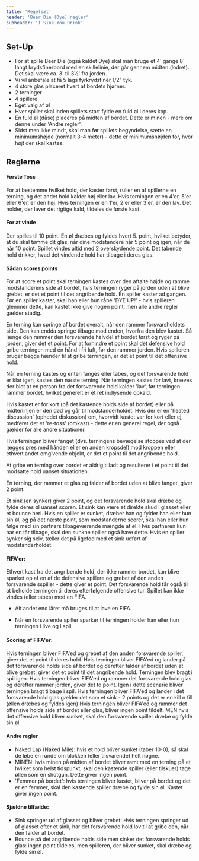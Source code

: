 ```yaml
---
title: 'Regelsæt'
header: 'Beer Die (Dye) regler'
subheader: 'I Sink You Drink'
---
```


## Set-Up

* For at spille Beer Die (også kaldet Dye) skal man bruge et 4' gange 8' langt krydsfinerbord med en skillelinie, der går gennem midten (lodret). Det skal være ca. 3' til 3½' fra jorden.
* Vi vil anbefale at få 5 lags fyrkrydsfinér 1/2" tyk.
* 4 store glas placeret hvert af bordets hjørner.
* 2 terninger
* 4 spillere
* Eget valg af øl
* Hver spiller skal inden spillets start fylde en fuld øl i deres kop.
* En fuld øl (dåse) placeres på midten af bordet. Dette er minen - mere om denne under 'Andre regler'.
* Sidst men ikke mindt, skal man før spillets begyndelse, sætte en minimumshøjde (normalt 3-4 meter) - dette er minimumshøjden for, hvor højt der skal kastes.

## Reglerne

#### Første Toss

For at bestemme hvilket hold, der kaster først, ruller en af spillerne en terning, og det andet hold kalder høj eller lav. Hvis terningen er en 4'er, 5'er eller 6'er, er den høj. Hvis terningen er en 1'er, 2'er eller 3'er, er den lav. Det holder, der laver det rigtige kald, tildeles de første kast.

#### For at vinde

Der spilles til 10 point. En øl dræbes og fyldes hvert 5. point, hvilket betyder, at du skal tømme dit glas, når dine modstandere når 5 point og igen, når de når 10 point. Spillet vindes altid med 2 overskydende point. Det tabende hold drikker, hvad det vindende hold har tilbage i deres glas.

#### Sådan scores points

For at score et point skal terningen kastes over den aftalte højde og ramme modstanderens side af bordet, hvis terningen ryger på jorden uden at blive grebet, er det et point til det angribende hold. Én spiller kaster ad gangen. Før en spiller kaster, skal han eller hun råbe 'DYE UP!' - hvis spilleren glemmer dette, kan kastet ikke give nogen point, men alle andre regler gælder stadig.

En terning kan springe af bordet overalt, når den rammer forsvarsholdets side. Den kan endda springe tilbage mod enden, hvorfra den blev kastet. Så længe den rammer den forsvarende halvdel af bordet først og ryger på jorden, giver det et point. For at forhindre et point skal det defensive hold gribe terningen med én hånd i fri luft, før den rammer jorden. Hvis spilleren bruger begge hænder til at gribe terningen, er det et point til det offensive hold.

Når en terning kastes og enten fanges eller tabes, og det forsvarende hold er klar igen, kastes den næste terning. Når terningen kastes for lavt, kræves der blot at en person fra det forsvarende hold kalder 'lav', før terningen rammer bordet, hvilket generelt er et ret indlysende opkald.

Hvis kastet er for kort (på det kastende holds side af bordet) eller på midterlinjen er den død og går til modstanderholdet. Hvis der er en 'heated discussion' (ophedet diskussion) om, hvorvidt kastet var for kort eller ej, medfører det et 're-toss' (omkast) - dette er en generel regel, der også gælder for alle andre situationer.

Hvis terningen bliver fanget (dvs. terningens bevægelse stoppes ved at der lægges pres med hånden eller en anden kropsdel) mod kroppen eller ethvert andet omgivende objekt, er det et point til det angribende hold.

At gribe en terning over bordet er aldrig tilladt og resulterer i et point til det modsatte hold uanset situationen.

En terning, der rammer et glas og falder af bordet uden at blive fanget, giver 2 point.

Et sink (en synker) giver 2 point, og det forsvarende hold skal dræbe og fylde deres øl uanset scoren. Et sink kan være et direkte skud i glasset eller et bounce heri. Hvis en spiller er sunket, dræber han og fylder han eller hun sin øl, og på det næste point, som modstanderne scorer, skal han eller hun følge med sin partners tilbageværende mængde af øl. Hvis partneren kun har en tår tilbage, skal den sunkne spiller også have dette. Hvis en spiller synker sig selv, tæller det på ligefod med et sink udført af modstanderholdet.

#### FIFA'er:

Ethvert kast fra det angribende hold, der ikke rammer bordet, kan blive sparket op af en af de defensive spillere og grebet af den anden forsvarende sspiller - dette giver et point. Det forsvarende hold får også til at beholde terningen til deres efterfølgende offensive tur. Spillet kan ikke vindes (eller tabes) med en FIFA.

- Alt andet end låret må bruges til at lave en FIFA.

- Når en forsvarende spiller sparker til terningen holder han eller hun terningen i live og i spil.

#### Scoring af FIFA'er:

Hvis terningen bliver FIFA'ed og grebet af den anden forsvarende spiller, giver det et point til deres hold.
Hvis terningen bliver FIFA'ed og lander på det forsvarende holds side af bordet og derefter falder af bordet uden at blive grebet, giver det et point til det angribende hold. Terningen blev bragt i spil igen.
Hvis terningen bliver FIFA'ed og rammer det forsvarende hold glas og derefter rammer jorden, giver det to point. Igen i dette scenarie bliver terningen bragt tilbage i spil.
Hvis terningen bliver FIFA'ed og lander i det forsvarende hold glas gælder det som et sink - 2 points og det er en kill n fill (øllen dræbes og fyldes igen)
Hvis terningen bliver FIFA'ed og rammer det offensive holds side af bordet eller glas, bliver ingen point tildelt. MEN hvis det offensive hold bliver sunket, skal den forsvarende spiller dræbe og fylde sin øl.


#### Andre regler

* Naked Lap (Naked Mile): hvis et hold bliver sunket (taber 10-0), så skal de løbe en runde om blokken (eller tilsvarende) helt nøgne.
* MINEN: hvis minen på midten af bordet bliver ramt med en terning på et hvilket som helst tidspunkt, skal den kastende spiller (eller tilskuer) tage øllen som en shotgun. Dette giver ingen point.
* 'Femmer på bordet': hvis terningen bliver kastet, bliver på bordet og det er en femmer, skal den kastende spiller dræbe og fylde sin øl. Kastet giver ingen point.

#### Sjældne tilfælde:

* Sink springer ud af glasset og bliver grebet: Hvis terningen springer ud af glasset efter et sink, har det forsvarende hold lov til at gribe den, når den falder af bordet.
* Bounce på det angribende holds side men sinker det forsvarende holds glas: ingen point tildeles, men spilleren, der bliver sunket, skal dræbe og fylde sin øl.
